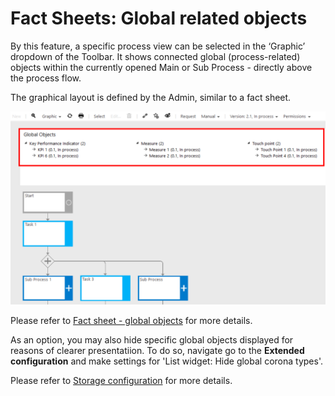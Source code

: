 # Fact Sheets: Global related objects

By this feature, a specific process view can be selected in the ‘Graphic’ dropdown of the Toolbar. It shows connected global (process-related) objects within the currently opened Main or Sub Process - directly above the process flow. 

The graphical layout is defined by the Admin, similar to a fact sheet.

![screen](../media/Factsheet_global_objects.png)

Please refer to [Fact sheet - global objects](https://docs.symbioworld.com/admin/administration/fact-sheets/factsheet-global-objects) for more details.  

As an option, you may also hide specific global objects displayed for reasons of clearer presentatiion. To do so, navigate go to the __Extended configuration__ and make settings for 'List widget: Hide global corona types'.

Please refer to [Storage configuration](https://docs.symbioworld.com/admin/administration/storage-configuration/storage-configuration/) for more details.